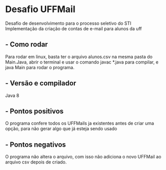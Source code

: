 # Desafio UFFMail
Desafio de desenvolvimento para o processo seletivo do STI
Implementação da criação de contas de e-mail para alunos da uff

## - Como rodar
Para rodar em linux, basta ter o arquivo alunos.csv na mesma pasta do Main.Java, abrir o terminal e usar o comando javac *.java para compilar, e java Main para rodar o programa.

## - Versão e compilador
Java 8

## - Pontos positivos
O programa confere todos os UFFMails ja existentes antes de criar uma opção, para não gerar algo que já esteja sendo usado

## - Pontos negativos
O programa não altera o arquivo, com isso não adiciona o novo UFFMail ao arquivo csv depois de criado.

